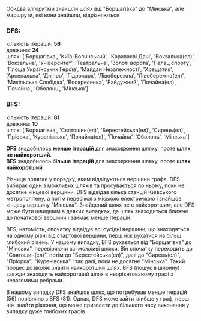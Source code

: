 Обидва алгоритми знайшли шлях від "Борщагівка" до "Мінська", але маршрути, які вони знайшли, відрізняються

### DFS:
кількість ітерацій: **56**  
довжина: **24**  
шлях: ['Борщагівка', 'Київ-Волинський', 'Караваєві Дачі', 'Вокзальна(ел)', 'Вокзальна', 'Університет', 'Театральна', 'Золоті ворота', 'Палац спорту', 'Площа Українських Героїв', 'Майдан Незалежності', 'Хрещатик', 'Арсенальна', 'Дніпро', 'Гідропарк', 'Лівобережна', 'Лівобережна(ел)', 'Микільська Слобідка', 'Воскресенка', 'Райдужний', 'Почайна(ел)', 'Почайна', 'Оболонь', 'Мінська'] 

### BFS:
кількість ітерацій: **81**  
довжина: **10**  
шлях: ['Борщагівка', 'Святошин(ел)', 'Берестейська(ел)', 'Сирець(ел)', 'Пріорка', 'Куренівська', 'Почайна(ел)', 'Почайна', 'Оболонь', 'Мінська']

**DFS** знадобилось **менше ітерацій** для знаходження шляху, проте **шлях не найкоротший**.  
**BFS** знадобилось **більше ітерацій** для знаходження шляху, проте **шлях найкоротший**.

Різниця полягає у порядку, яким відвідуються вершини графа. DFS вибирає один з можливих шляхів та просувається по ньому, поки не досягне кінцевої вершини. DFS відвідав кілька станцій Київського метрополітену, а потім пересікся з міською електричкою і знайшов кінцеву вершину "Мінська". Знайдений шлях не є найкоротшим, але DFS може бути швидшим в деяких випадках, де шлях знаходиться ближче до початкової вершини і займає менше ітерацій.

BFS, натомість, спочатку відвідує всі сусідні вершини, що знаходяться на одному рівні від стартової вершини, перш ніж рухатися на більш глибокий рівень. У нашому випадку, BFS рухається від "Борщагівка" до "Мінська", перевіряючи всі можливі шляхи. Він спочатку переходить до "Святошин(ел)", потім до "Берестейська(ел)", далі до "Сирець(ел)", "Пріорка", "Куренівська" і так далі, поки не досягне "Мінська". Такий процес дозволяє знайти найкоротший шлях. BFS (пошук в ширину) завжди знаходить найкоротший шлях в неорієнтованому графі з невагомими ребрами.

В нашому випадку DFS знайшов шлях, що потребував менше ітерацій (56) порівняно з BFS (81). Однак, DFS може зайти глибше у граф, перш ніж знайти рішення, що може призвести до більшого часу виконання у випадку дуже глибоких графів. 